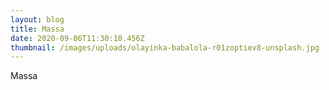 ```yaml
---
layout: blog
title: Massa
date: 2020-09-06T11:30:10.456Z
thumbnail: /images/uploads/olayinka-babalola-r01zoptiev8-unsplash.jpg
---
```

Massa